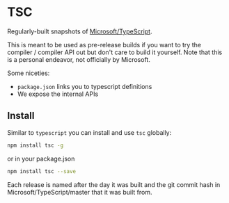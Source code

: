 # TSC
Regularly-built snapshots of [Microsoft/TypeScript](https://github.com/Microsoft/TypeScript).

This is meant to be used as pre-release builds if you want to try the compiler / compiler API out but don't care to build it yourself. Note that this is a personal endeavor, not officially by Microsoft.

Some niceties: 

* `package.json` links you to typescript definitions
* We expose the internal APIs


## Install
Similar to `typescript` you can install and use `tsc` globally:

``` sh
npm install tsc -g
```

or in your package.json

```sh
npm install tsc --save
```

Each release is named after the day it was built and the git commit hash in Microsoft/TypeScript/master that it was built from.
